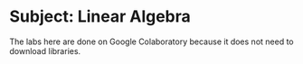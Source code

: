 # Subject: Linear Algebra

The labs here are done on Google Colaboratory because it does not need to download libraries.
